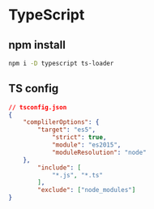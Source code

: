 # TypeScript

## npm install

```bash
npm i -D typescript ts-loader
```

## TS config

```json
// tsconfig.json
{
    "complilerOptions": {
        "target": "es5",
            "strict": true,
            "module": "es2015",
            "moduleResolution": "node"
    },
        "include": [
            "*.js", "*.ts"
        ],
        "exclude": ["node_modules"]
}
```
